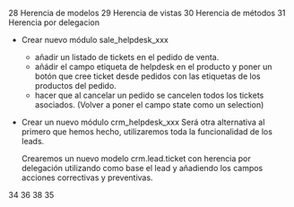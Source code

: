28 Herencia de modelos
29 Herencia de vistas
30 Herencia de métodos
31 Herencia por delegacion

- Crear nuevo módulo sale_helpdesk_xxx
  - añadir un listado de tickets en el pedido de venta.
  - añádir el campo etiqueta de helpdesk en el producto y poner un botón que cree ticket desde pedidos con las etiquetas de los productos del pedido.
  - hacer que al cancelar un pedido se cancelen todos los tickets asociados. (Volver a poner el campo state como un selection)

- Crear un nuevo módulo crm_helpdesk_xxx
  Será otra alternativa al primero que hemos hecho, utilizaremos toda la funcionalidad de los leads.

  Crearemos un nuevo modelo crm.lead.ticket con herencia por delegación utilizando como base el lead y añadiendo los campos acciones correctivas y preventivas.


34
36
38
35

